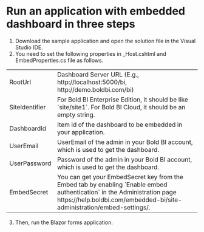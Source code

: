 # Run an application with embedded dashboard in three steps

1. Download the sample application and open the solution file in the Visual Studio IDE.
2. You need to set the following properties in _Host.cshtml and EmbedProperties.cs file as follows.

<meta charset="utf-8"/>
<table>
  <tbody>
    <tr>
        <td align="left">RootUrl</td>
        <td align="left">Dashboard Server URL (E.g., http://localhost:5000/bi, http://demo.boldbi.com/bi)</td>
    </tr>
    <tr>
        <td align="left">SiteIdentifier</td>
        <td align="left">For Bold BI Enterprise Edition, it should be like `site/site1`. For Bold BI Cloud, it should be an empty string.</td>
    </tr>
        <tr>
        <td align="left">DashboardId</td>
        <td align="left">Item id of the dashboard to be embedded in your application.</td>
    </tr>
    <tr>
        <td align="left">UserEmail</td>
        <td align="left">UserEmail of the admin in your Bold BI account, which is used to get the dashboard.</td>
    </tr>
    <tr>
        <td align="left">UserPassword</td>
        <td align="left">Password of the admin in your Bold BI account, which is used to get the dashboard.</td>
    </tr>
    <tr>
        <td align="left">EmbedSecret</td>
        <td align="left">You can get your EmbedSecret key from the Embed tab by enabling `Enable embed authentication` in the Administration page https://help.boldbi.com/embedded-bi/site-administration/embed-settings/.</td>
    </tr>
  </tbody>
</table>
 
 3. Then, run the Blazor forms application.
                                                           
